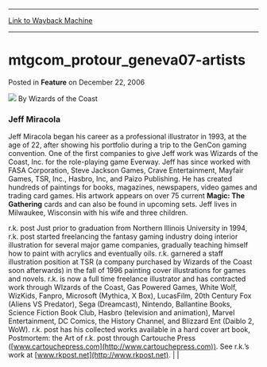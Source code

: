 
---
[Link to Wayback Machine](https://web.archive.org/web/20220627034134/https://magic.wizards.com/en/articles/archive/feature/mtgcomprotourgeneva07-artists-2006-12-22)

[_metadata_:wayback_url]:- "https://magic.wizards.com/en/articles/archive/feature/mtgcomprotourgeneva07-artists-2006-12-22"
[_metadata_:wayback_raw_url]:- "https://web.archive.org/web/20220627034134id_/https://magic.wizards.com/en/articles/archive/feature/mtgcomprotourgeneva07-artists-2006-12-22"
[_metadata_:wayback_capture_timestamp]:- "2022-06-27 03:41:34+00:00"
[_metadata_:description]:- "Jeff Miracola Jeff Miracola began his career as a professional illustrator in 1993, at the age of 22, after showing his portfolio during a trip to the GenCon gaming convention. One of the first companies to give Jeff work was Wizards of the Coast, Inc. for the role-playing game Everway. Jeff has since worked with FASA Corporation, Steve Jackson Games, Crave Entertainment,"
[_metadata_:generator]:- "Drupal 7 (http://drupal.org)"
[_metadata_:publish_date]:- "2006-12-22"
---


mtgcom\_protour\_geneva07-artists
=================================



 Posted in **Feature**
 on December 22, 2006 






![](https://media.magic.wizards.com/styles/auth_small/public/images/person/wizards_author.jpg)
By Wizards of the Coast












### Jeff Miracola


Jeff Miracola began his career as a professional illustrator in 1993, at the age of 22, after showing his portfolio during a trip to the GenCon gaming convention. One of the first companies to give Jeff work was Wizards of the Coast, Inc. for the role-playing game Everway. Jeff has since worked with FASA Corporation, Steve Jackson Games, Crave Entertainment, Mayfair Games, TSR, Inc., Hasbro, Inc, and Paizo Publishing. He has created hundreds of paintings for books, magazines, newspapers, video games and trading card games. His artwork appears on over 75 current **Magic: The Gathering** cards and can also be found in upcoming sets. Jeff lives in Milwaukee, Wisconsin with his wife and three children.


 r.k. post
Just prior to graduation from Northern Illinois University in 1994, r.k. post started freelancing the fantasy gaming industry doing interior illustration for several major game companies, gradually teaching himself how to paint with acrylics and eventually oils. r.k. garnered a staff illustration position at TSR (a company purchased by Wizards of the Coast soon afterwards) in the fall of 1996 painting cover illustrations for games and novels.
r.k. is now a full time freelance illustrator and has contracted work through WIzards of the Coast, Gas Powered Games, White Wolf, WizKids, Fanpro, Microsoft (Mythica, X Box), LucasFilm, 20th Century Fox (Aliens VS Predator), Sega (Dreamcast), Nintendo, Ballantine Books, Science Fiction Book Club, Hasbro (television and animation), Marvel Entertainment, DC Comics, the History Channel, and Blizzard Ent (Daiblo 2, WoW).
r.k. post has his collected works available in a hard cover art book, Postmortem: the Art of r.k. post through Cartouche Press ([www.cartouchepress.com](http://www.cartouchepress.com)).
See r.k.’s work at [www.rkpost.net](http://www.rkpost.net). |  |






